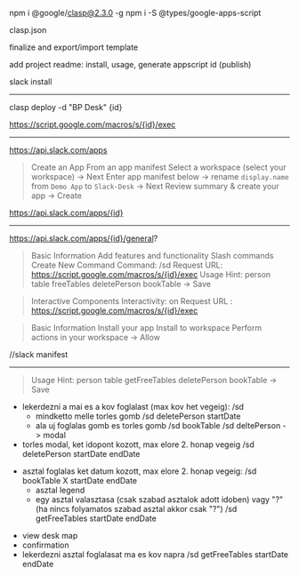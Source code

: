npm i @google/clasp@2.3.0 -g
npm i -S @types/google-apps-script

clasp.json

finalize and export/import template

add project readme: install, usage, generate appscript id (publish)

slack install


----

clasp deploy -d "BP Desk"
{id}

https://script.google.com/macros/s/{id}/exec


----
https://api.slack.com/apps
> Create an App
> From an app manifest
> Select a workspace (select your workspace) -> Next
> Enter app manifest below -> rename `display.name` from `Demo App` to `Slack-Desk` -> Next
> Review summary & create your app -> Create

https://api.slack.com/apps/{id}

---
https://api.slack.com/apps/{id}/general?
> Basic Information
> Add features and functionality
  > Slash commands
  > Create New Command
  > Command: /sd
  > Request URL: https://script.google.com/macros/s/{id}/exec
  > Usage Hint: person table freeTables deletePerson bookTable -> Save

  > Interactive Components
  > Interactivity: on
  > Request URL : https://script.google.com/macros/s/{id}/exec

> Basic Information
> Install your app
> Install to workspace
> Perform actions in your workspace -> Allow



//slack manifest

-----
> Usage Hint: person table getFreeTables deletePerson bookTable -> Save

+ lekerdezni a mai es a kov foglalast (max kov het vegeig):     /sd
  - mindketto melle torles gomb     /sd deletePerson startDate
  - ala uj foglalas gomb es torles gomb     /sd bookTable /sd deltePerson -> modal
+ torles modal, ket idopont kozott, max elore 2. honap vegeig   /sd deletePerson startDate endDate
- asztal foglalas ket datum kozott, max elore 2. honap vegeig:  /sd bookTable X startDate endDate
  - asztal legend
  - egy asztal valasztasa (csak szabad asztalok adott idoben) vagy "?" (ha nincs folyamatos szabad asztal akkor csak "?")   /sd getFreeTables startDate endDate
+ view desk map
+ confirmation
+ lekerdezni asztal foglalasat ma es kov napra  /sd getFreeTables startDate endDate

